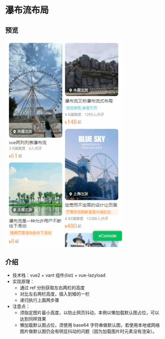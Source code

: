 # 瀑布流布局

## 预览

<img src="./waterfall.gif" alt="waterfall" >

## 介绍

- 技术栈：vue2 + vant 组件(list) + vue-lazyload
- 实现原理：
  - 通过 ref 分别获取左右两栏的高度
  - 对比左右两栏高度，插入到矮的一栏
  - 递归执行上面两步骤
- 注意点：
  - 须指定图片最小高度，以防止网页抖动，本例以懒加载默认图占位，可以达到同样效果
  - 懒加载默认图占位，须使用 base64 字符串做默认图，若使用本地或网络图片做默认图仍会有明显抖动的问题（因为加载图片时元素没有渲染）。
